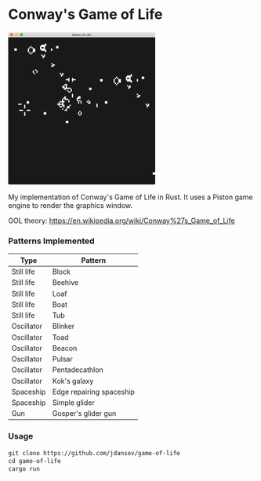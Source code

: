 # Conway's Game of Life

<p align="left">
  <img src="./demo.png" width="300" >
</p>

My implementation of Conway's Game of Life in Rust. It uses a Piston game engine to render the graphics window.

GOL theory: https://en.wikipedia.org/wiki/Conway%27s_Game_of_Life

### Patterns Implemented  
Type | Pattern
---- | -------
Still life | Block
Still life | Beehive
Still life | Loaf
Still life | Boat
Still life | Tub
Oscillator | Blinker
Oscillator | Toad
Oscillator | Beacon
Oscillator | Pulsar
Oscillator | Pentadecathlon
Oscillator | Kok's galaxy
Spaceship | Edge repairing spaceship
Spaceship | Simple glider
Gun | Gosper's glider gun

### Usage
```
git clone https://github.com/jdansev/game-of-life
cd game-of-life
cargo run
```
